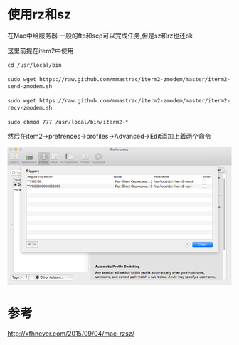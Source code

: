 # 使用rz和sz

在Mac中给服务器 一般的ftp和scp可以完成任务,但是sz和rz也还ok

这里前提在item2中使用

```shell
cd /usr/local/bin

sudo wget https://raw.github.com/mmastrac/iterm2-zmodem/master/iterm2-send-zmodem.sh

sudo wget https://raw.github.com/mmastrac/iterm2-zmodem/master/iterm2-recv-zmodem.sh

sudo chmod 777 /usr/local/bin/iterm2-*
```

然后在item2->prefrences->profiles->Advanced->Edit添加上着两个命令

![配置](QQ20160829-0.png)

# 参考

http://xfhnever.com/2015/09/04/mac-rzsz/